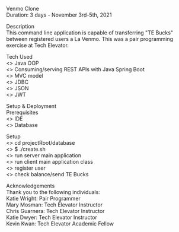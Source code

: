 Venmo Clone  
Duration: 3 days - November 3rd-5th, 2021  

Description  
This command line application is capable of transferring "TE Bucks" between registered users a La Venmo. This was a pair programming exercise at Tech Elevator.  

Tech Used  
<> Java OOP  
<> Consuming/serving REST APIs with Java Spring Boot  
<> MVC model  
<> JDBC  
<> JSON  
<> JWT  

Setup & Deployment  
Prerequisites  
<> IDE  
<> Database  

Setup  
<> cd projectRoot/database  
<> $ ./create.sh  
<> run server main application  
<> run client main application class  
<> register user  
<> check balance/send TE Bucks  

Acknowledgements  
Thank you to the following individuals:  
Katie Wright: Pair Programmer  
Mary Mosman: Tech Elevator Instructor  
Chris Guarnera: Tech Elevator Instructor  
Katie Dwyer: Tech Elevator Instructor  
Kevin Kwan: Tech Elevator Academic Fellow  


